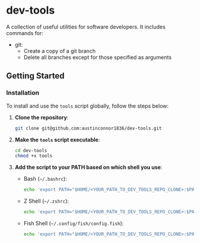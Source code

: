 # dev-tools

A collection of useful utilities for software developers.
It includes commands for:
- git:
  - Create a copy of a git branch
  - Delete all branches except for those specified as arguments

## Getting Started

### Installation

To install and use the `tools` script globally, follow the steps below:

1. **Clone the repository**:

   ```bash
   git clone git@github.com:austinconnor1836/dev-tools.git
2. **Make the `tools` script executable**:
   ```bash
   cd dev-tools
   chmod +x tools
3. **Add the script to your PATH based on which shell you use**:
   - Bash (`~/.bashrc`): 
     ```bash
     echo 'export PATH="$HOME/<YOUR_PATH_TO_DEV_TOOLS_REPO_CLONE>:$PATH"' >> ~/.bashrc
   - Z Shell (`~/.zshrc`):
     ```bash
     echo 'export PATH="$HOME/<YOUR_PATH_TO_DEV_TOOLS_REPO_CLONE>:$PATH"' >> ~/.zshrc
   - Fish Shell (`~/.config/fish/config.fish`):
     ```bash
     echo 'export PATH="$HOME/<YOUR_PATH_TO_DEV_TOOLS_REPO_CLONE>:$PATH"' >> ~/.config/fish/config.fish
   